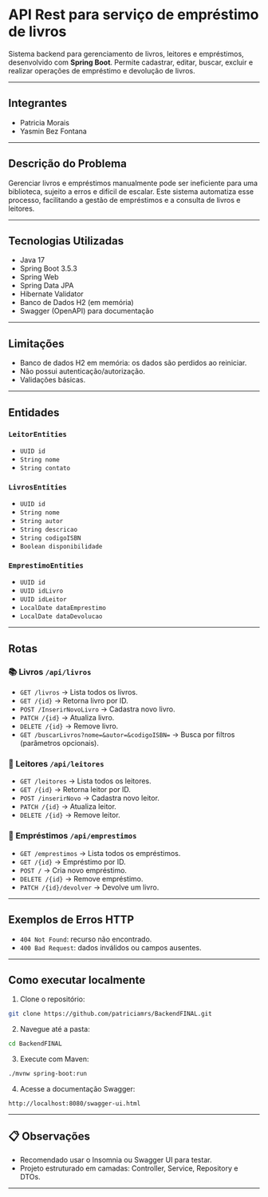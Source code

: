 # API Rest para serviço de empréstimo de livros

Sistema backend para gerenciamento de livros, leitores e empréstimos, desenvolvido com **Spring Boot**. Permite cadastrar, editar, buscar, excluir e realizar operações de empréstimo e devolução de livros.

---

## Integrantes
- Patricia Morais
- Yasmin Bez Fontana

---

## Descrição do Problema
Gerenciar livros e empréstimos manualmente pode ser ineficiente para uma biblioteca, sujeito a erros e difícil de escalar. Este sistema automatiza esse processo, facilitando a gestão de empréstimos e a consulta de livros e leitores.

---

##  Tecnologias Utilizadas

- Java 17
- Spring Boot 3.5.3
- Spring Web
- Spring Data JPA
- Hibernate Validator
- Banco de Dados H2 (em memória)
- Swagger (OpenAPI) para documentação

---

##  Limitações

- Banco de dados H2 em memória: os dados são perdidos ao reiniciar.
- Não possui autenticação/autorização.
- Validações básicas.

---

##  Entidades

### `LeitorEntities`
- `UUID id`
- `String nome`
- `String contato`

### `LivrosEntities`
- `UUID id`
- `String nome`
- `String autor`
- `String descricao`
- `String codigoISBN`
- `Boolean disponibilidade`

### `EmprestimoEntities`
- `UUID id`
- `UUID idLivro`
- `UUID idLeitor`
- `LocalDate dataEmprestimo`
- `LocalDate dataDevolucao`

---

##  Rotas

### 📚 Livros `/api/livros`
- `GET /livros` → Lista todos os livros.
- `GET /{id}` → Retorna livro por ID.
- `POST /InserirNovoLivro` → Cadastra novo livro.
- `PATCH /{id}` → Atualiza livro.
- `DELETE /{id}` → Remove livro.
- `GET /buscarLivros?nome=&autor=&codigoISBN=` → Busca por filtros (parâmetros opcionais).

### 👤 Leitores `/api/leitores`
- `GET /leitores` → Lista todos os leitores.
- `GET /{id}` → Retorna leitor por ID.
- `POST /inserirNovo` → Cadastra novo leitor.
- `PATCH /{id}` → Atualiza leitor.
- `DELETE /{id}` → Remove leitor.

### 🔄 Empréstimos `/api/emprestimos`
- `GET /emprestimos` → Lista todos os empréstimos.
- `GET /{id}` → Empréstimo por ID.
- `POST /` → Cria novo empréstimo.
- `DELETE /{id}` → Remove empréstimo.
- `PATCH /{id}/devolver` → Devolve um livro.

---

##  Exemplos de Erros HTTP

- `404 Not Found`: recurso não encontrado.
- `400 Bad Request`: dados inválidos ou campos ausentes.

---

##  Como executar localmente

1. Clone o repositório:
```bash
git clone https://github.com/patriciamrs/BackendFINAL.git
```

2. Navegue até a pasta:
```bash
cd BackendFINAL
```

3. Execute com Maven:
```bash
./mvnw spring-boot:run
```

4. Acesse a documentação Swagger:
```
http://localhost:8080/swagger-ui.html
```

---

## 📋 Observações
- Recomendado usar o Insomnia ou Swagger UI para testar.
- Projeto estruturado em camadas: Controller, Service, Repository e DTOs.

---

